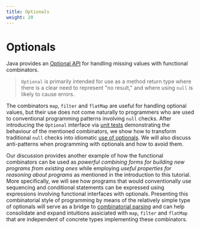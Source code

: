 ```yaml
---
title: Optionals
weight: 20
---
```


# Optionals

Java provides an 
[Optional API](https://docs.oracle.com/en/java/javase/14/docs/api/java.base/java/util/Optional.html)
for handling missing values with functional combinators.

> `Optional` is primarily intended for use as a method return type where there is a clear need to represent "no result," and where using `null` is likely to cause errors.

The combinators `map`, `filter` and `flatMap` are useful for handling optional values,
but their use does not come naturally to programmers who are used to 
conventional programming patterns involving `null` checks.
After introducing the `Optional` interface via [unit tests](tests/) 
demonstrating the behaviour of the mentioned combinators,
we show how to transform traditional `null` checks into idiomatic
[use of optionals](usage/).
We will also discuss anti-patterns when programming with optionals 
and how to avoid them.

Our discussion provides another example of how the functional combinators can be used
as *powerful combining forms for building new programs from existing ones*
while employing *useful properties for reasoning about programs*
as mentioned in the introduction to this tutorial.
More specifically, we will see how programs that would conventionally use
sequencing and conditional statements 
can be expressed using expressions involving functional interfaces with optionals.
Presenting this combinatorial style of programming
by means of the relatively simple type of optionals
will serve as a bridge to [combinatorial parsing](../parsers/)
and can help consolidate and expand intuitions assiciated with `map`, `filter` and `flatMap`
that are independent of concrete types implementing these combinators.

